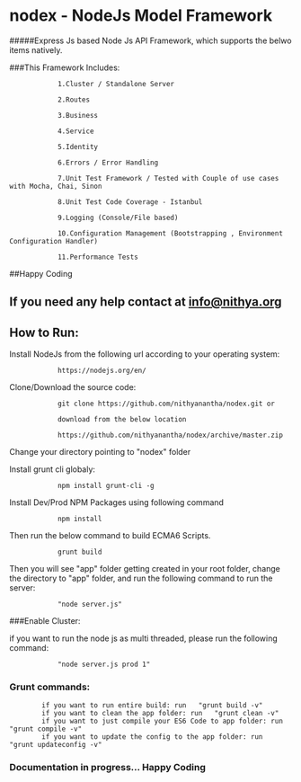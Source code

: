 # nodex - NodeJs Model Framework


#####Express Js based Node Js API Framework, which supports the belwo items natively.

###This Framework Includes:
				
				1.Cluster / Standalone Server
				
				2.Routes
				
				3.Business
				
				4.Service 
				
				5.Identity
				
				6.Errors / Error Handling
				
				7.Unit Test Framework / Tested with Couple of use cases with Mocha, Chai, Sinon
				
				8.Unit Test Code Coverage - Istanbul
				
				9.Logging (Console/File based)
				
				10.Configuration Management (Bootstrapping , Environment Configuration Handler)
				
				11.Performance Tests


##Happy Coding

## If you need any help contact at info@nithya.org


## How to Run: 

Install NodeJs from the following url according to your operating system:

				https://nodejs.org/en/


Clone/Download the source code:

				git clone https://github.com/nithyanantha/nodex.git or 

				download from the below location

				https://github.com/nithyanantha/nodex/archive/master.zip


Change your directory pointing to  "nodex" folder


Install grunt cli globaly:

				npm install grunt-cli -g


Install Dev/Prod NPM Packages using following command

				npm install


Then run the below command to build ECMA6 Scripts.

				grunt build 


Then you will see "app" folder getting created in your root folder, change the directory to "app" folder, and run the following command to run the server: 
				

				"node server.js" 


###Enable Cluster:

if you want to run the node js as multi threaded, please run the following command:

				"node server.js prod 1"


### Grunt commands:

			if you want to run entire build: run   "grunt build -v"
			if you want to clean the app folder: run   "grunt clean -v"
			if you want to just compile your ES6 Code to app folder: run   "grunt compile -v"
			if you want to update the config to the app folder: run   "grunt updateconfig -v"


### Documentation in progress... Happy Coding
